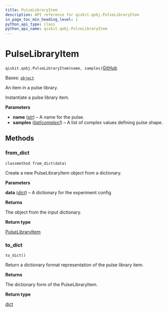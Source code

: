 ```yaml
---
title: PulseLibraryItem
description: API reference for qiskit.qobj.PulseLibraryItem
in_page_toc_min_heading_level: 1
python_api_type: class
python_api_name: qiskit.qobj.PulseLibraryItem
---
```


# PulseLibraryItem

<span id="qiskit.qobj.PulseLibraryItem" />

`qiskit.qobj.PulseLibraryItem(name, samples)`[GitHub](https://github.com/qiskit/qiskit/tree/main/qiskit/qobj/pulse_qobj.py "view source code")

Bases: [`object`](https://docs.python.org/3/library/functions.html#object "(in Python v3.12)")

An item in a pulse library.

Instantiate a pulse library item.

**Parameters**

*   **name** ([*str*](https://docs.python.org/3/library/stdtypes.html#str "(in Python v3.12)")) – A name for the pulse.
*   **samples** ([*list*](https://docs.python.org/3/library/stdtypes.html#list "(in Python v3.12)")*\[*[*complex*](https://docs.python.org/3/library/functions.html#complex "(in Python v3.12)")*]*) – A list of complex values defining pulse shape.

## Methods

### from\_dict

<span id="qiskit.qobj.PulseLibraryItem.from_dict" />

`classmethod from_dict(data)`

Create a new PulseLibraryItem object from a dictionary.

**Parameters**

**data** ([*dict*](https://docs.python.org/3/library/stdtypes.html#dict "(in Python v3.12)")) – A dictionary for the experiment config

**Returns**

The object from the input dictionary.

**Return type**

[PulseLibraryItem](#qiskit.qobj.PulseLibraryItem "qiskit.qobj.PulseLibraryItem")

### to\_dict

<span id="qiskit.qobj.PulseLibraryItem.to_dict" />

`to_dict()`

Return a dictionary format representation of the pulse library item.

**Returns**

The dictionary form of the PulseLibraryItem.

**Return type**

[dict](https://docs.python.org/3/library/stdtypes.html#dict "(in Python v3.12)")

